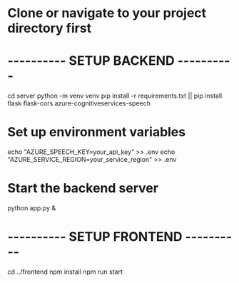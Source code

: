 # Clone or navigate to your project directory first

# ---------- SETUP BACKEND ----------
cd server
python -m venv venv
pip install -r requirements.txt || pip install flask flask-cors azure-cognitiveservices-speech

# Set up environment variables
echo "AZURE_SPEECH_KEY=your_api_key" >> .env
echo "AZURE_SERVICE_REGION=your_service_region" >> .env

# Start the backend server
python app.py &

# ---------- SETUP FRONTEND ----------
cd ../frontend
npm install
npm run start
